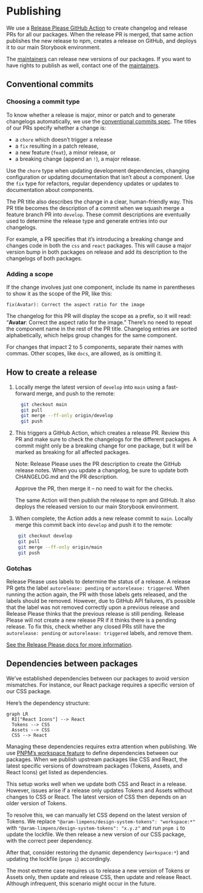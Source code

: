 <!-- @license CC0-1.0 -->

# Publishing

We use a [Release Please GitHub Action](https://github.com/googleapis/release-please-action) to create changelog and release PRs for all our packages.
When the release PR is merged, that same action publishes the new release to npm, creates a release on GitHub, and deploys it to our main Storybook environment.

The [maintainers](./documentation/maintainers.md) can release new versions of our packages.
If you want to have rights to publish as well, contact one of the [maintainers](./maintainers.md).

## Conventional commits

### Choosing a commit type

To know whether a release is major, minor or patch and to generate changelogs automatically, we use the [conventional commits spec](https://www.conventionalcommits.org/en/v1.0.0/).
The titles of our PRs specify whether a change is:

- a `chore` which doesn’t trigger a release
- a `fix` resulting in a patch release,
- a new feature (`feat`), a minor release, or
- a breaking change (append an `!`), a major release.

Use the `chore` type when updating development dependencies, changing configuration or updating documentation that isn’t about a component.
Use the `fix` type for refactors, regular dependency updates or updates to documentation about components.

The PR title also describes the change in a clear, human-friendly way.
This PR title becomes the description of a commit when we squash merge a feature branch PR into `develop`.
These commit descriptions are eventually used to determine the release type and generate entries into our changelogs.

For example, a PR specifies that it’s introducing a breaking change and changes code in both the `css` and `react` packages.
This will cause a major version bump in both packages on release and add its description to the changelogs of both packages.

### Adding a scope

If the change involves just one component, include its name in parentheses to show it as the scope of the PR, like this:

```text
fix(Avatar): Correct the aspect ratio for the image
```

The changelog for this PR will display the scope as a prefix, so it will read: “**Avatar**: Correct the aspect ratio for the image.”
There’s no need to repeat the component name in the rest of the PR title.
Changelog entries are sorted alphabetically, which helps group changes for the same component.

For changes that impact 2 to 5 components, separate their names with commas.
Other scopes, like `docs`, are allowed, as is omitting it.

## How to create a release

1. Locally merge the latest version of `develop` into `main` using a fast-forward merge, and push to the remote:

   ```sh
     git checkout main
     git pull
     git merge --ff-only origin/develop
     git push
   ```

2. This triggers a GitHub Action, which creates a release PR.
   Review this PR and make sure to check the changelogs for the different packages.
   A commit might only be a breaking change for one package, but it will be marked as breaking for all affected packages.

   Note: Release Please uses the PR description to create the GitHub release notes.
   When you update a changelog, be sure to update both CHANGELOG.md and the PR description.

   Approve the PR, then merge it – no need to wait for the checks.

   The same Action will then publish the release to npm and GitHub.
   It also deploys the released version to our main Storybook environment.

3. When complete, the Action adds a new release commit to `main`.
   Locally merge this commit back into `develop` and push it to the remote:

   ```sh
    git checkout develop
    git pull
    git merge --ff-only origin/main
    git push
   ```

### Gotchas

Release Please uses labels to determine the status of a release.
A release PR gets the label `autorelease: pending` or `autorelease: triggered`.
When running the action again, the PR with those labels gets released, and the labels should be removed.
However, due to GitHub API failures, it’s possible that the label was not removed correctly upon a previous release and Release Please thinks that the previous release is still pending.
Release Please will not create a new release PR if it thinks there is a pending release.
To fix this, check whether any closed PRs still have the `autorelease: pending` or `autorelease: triggered` labels, and remove them.

[See the Release Please docs for more information](https://github.com/googleapis/release-please?tab=readme-ov-file#release-please-bot-does-not-create-a-release-pr-why).

## Dependencies between packages

We’ve established dependencies between our packages to avoid version mismatches.
For instance, our React package requires a specific version of our CSS package.

Here’s the dependency structure:

```mermaid
graph LR
  RI["React Icons"] --> React
  Tokens --> CSS
  Assets --> CSS
  CSS --> React
```

Managing these dependencies requires extra attention when publishing.
We use [PNPM’s workspace feature](https://pnpm.io/workspaces#publishing-workspace-packages) to define dependencies between our packages.
When we publish upstream packages like CSS and React, the latest specific versions of downstream packages (Tokens, Assets, and React Icons) get listed as dependencies.

This setup works well when we update both CSS and React in a release.
However, issues arise if a release only updates Tokens and Assets without changes to CSS or React.
The latest version of CSS then depends on an older version of Tokens.

To resolve this, we can manually let CSS depend on the latest version of Tokens.
We replace `"@aram-limpens/design-system-tokens": "workspace:*"` with `"@aram-limpens/design-system-tokens": "x.y.z"` and run `pnpm i` to update the lockfile.
We then release a new version of our CSS package, with the correct peer dependency.

After that, consider restoring the dynamic dependency (`workspace:*`) and updating the lockfile (`pnpm i`) accordingly.

The most extreme case requires us to release a new version of Tokens or Assets only, then update and release CSS, then update and release React.
Although infrequent, this scenario might occur in the future.
